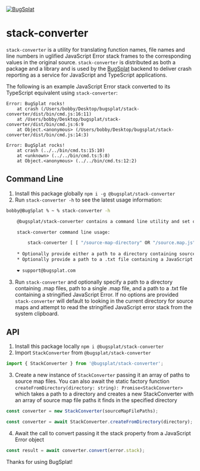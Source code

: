 [![BugSplat](https://s3.amazonaws.com/bugsplat-public/npm/header.png)](https://www.bugsplat.com)

# stack-converter
`stack-converter` is a utility for translating function names, file names and line numbers in uglified JavaScript Error stack frames to the corresponding values in the original source. `stack-converter` is distributed as both a package and a library and is used by the [BugSplat](https://www.bugsplat.com) backend to deliver crash reporting as a service for JavaScript and TypeScript applications.

The following is an example JavaScript Error stack converted to its TypeScript equivalent using `stack-converter`:

```
Error: BugSplat rocks!
    at crash (/Users/bobby/Desktop/bugsplat/stack-converter/dist/bin/cmd.js:16:11)
    at /Users/bobby/Desktop/bugsplat/stack-converter/dist/bin/cmd.js:6:9
    at Object.<anonymous> (/Users/bobby/Desktop/bugsplat/stack-converter/dist/bin/cmd.js:14:3)
```

```
Error: BugSplat rocks!
    at crash (../../bin/cmd.ts:15:10)
    at <unknown> (../../bin/cmd.ts:5:8)
    at Object.<anonymous> (../../bin/cmd.ts:12:2)
```

## Command Line
1. Install this package globally `npm i -g @bugsplat/stack-converter`
2. Run `stack-converter -h` to see the latest usage information:
```bash
bobby@BugSplat % ~ % stack-converter -h

    @bugsplat/stack-converter contains a command line utility and set of libraries to help you demangle JavaScript stack frames.

    stack-converter command line usage:

        stack-converter [ [ "/source-map-directory" OR "/source.map.js" ] [ "/stack-trace.txt" ] ]
    
    * Optionally provide either a path to a directory containing source maps or a .map.js file - Defaults to current directory
    * Optionally provide a path to a .txt file containing a JavaScript Error stack trace - Defaults to value in clipboard
    
    ❤️ support@bugsplat.com
```
3. Run `stack-converter` and optionally specify a path to a directory containing .map files, path to a single .map file, and a path to a .txt file containing a stringified JavaScript Error. If no options are provided `stack-converter` will default to looking in the current directory for source maps and attempt to read the stringified JavaScript error stack from the system clipboard.

## API
1. Install this package locally `npm i @bugsplat/stack-converter`
2. Import `StackConverter` from `@bugsplat/stack-converter`
```ts
import { StackConverter } from '@bugsplat/stack-converter';
```
3. Create a new instance of `StackConverter` passing it an array of paths to source map files. You can also await the static factory function `createFromDirectory(directory: string): Promise<StackConverter>` which takes a path to a directory and creates a new StackConverter with an array of source map file paths it finds in the specified directory
```ts
const converter = new StackConverter(sourceMapFilePaths);
```
```ts
const converter = await StackConverter.createFromDirectory(directory);
```
4. Await the call to convert passing it the stack property from a JavaScript Error object
```ts
const result = await converter.convert(error.stack);
```

Thanks for using BugSplat!
